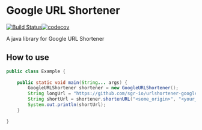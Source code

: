 # Google URL Shortener
[![Build Status](https://travis-ci.org/sgr-io/urlshortener-google.svg?branch=master)](https://travis-ci.org/sgr-io/urlshortener-google)[![codecov](https://codecov.io/gh/sgr-io/urlshortener-google/branch/master/graph/badge.svg)](https://codecov.io/gh/sgr-io/urlshortener-google)

A java library for Google URL Shortener

## How to use

```java
public class Example {
    
    public static void main(String... args) {
        GoogleURLShortener shortener = new GoogleURLShortener();
        String longUrl = "https://github.com/sgr-io/urlshortener-google";
        String shortUrl = shortener.shortenURL("<some_origin>", "<your_api_key>", longUrl);
        System.out.println(shortUrl);
    }
    
}
```
